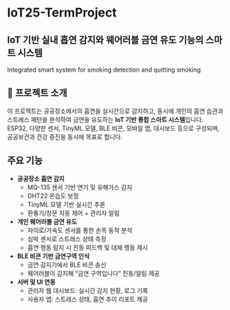 # IoT25-TermProject
## IoT 기반 실내 흡연 감지와 웨어러블 금연 유도 기능의 스마트 시스템
Integrated smart system for smoking detection and quitting smoking


## 📘 프로젝트 소개

이 프로젝트는 공공장소에서의 흡연을 실시간으로 감지하고, 동시에 개인의 흡연 습관과 스트레스 패턴을 분석하여 금연을 유도하는 **IoT 기반 통합 스마트 시스템**입니다.  
ESP32, 다양한 센서, TinyML 모델, BLE 비콘, 모바일 앱, 대시보드 등으로 구성되며, 공공보건과 건강 증진을 동시에 목표로 합니다.

## 주요 기능

- **공공장소 흡연 감지**
  - MQ-135 센서 기반 연기 및 유해가스 감지
  - DHT22 온습도 보정
  - TinyML 모델 기반 실시간 추론
  - 환풍기/창문 자동 제어 + 관리자 알림
- **개인 웨어러블 금연 유도**
  - 자이로/가속도 센서를 통한 손목 동작 분석
  - 심박 센서로 스트레스 상태 측정
  - 흡연 행동 탐지 시 진동 피드백 및 대체 행동 제시
- **BLE 비콘 기반 금연구역 인식**
  - 금연 감지기에서 BLE 비콘 송신
  - 웨어러블이 감지해 “금연 구역입니다” 진동/알림 제공
- **서버 및 UI 연동**
  - 관리자 웹 대시보드: 실시간 감지 현황, 로그 기록
  - 사용자 앱: 스트레스 상태, 흡연 추이 리포트 제공
 
